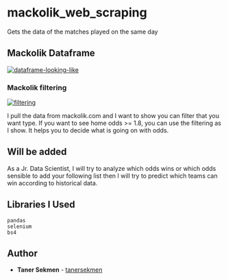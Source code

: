 # mackolik_web_scraping
Gets the data of the matches played on the same day
## Mackolik Dataframe
<a href="https://ibb.co/J5Bv2fp"><img src="https://i.ibb.co/KF027Ms/dataframe-looking-like.png" alt="dataframe-looking-like" border="0"></a>

### Mackolik filtering
<a href="https://ibb.co/SK9P6x4"><img src="https://i.ibb.co/dQzrfcw/filtering.png" alt="filtering" border="0"></a>

I pull the data from mackolik.com and I want to show you can filter that you want type. If you want to see home odds >= 1.8, you can use the filtering as I show. It helps you to decide what is going on with odds.


## Will be added
As a Jr. Data Scientist, I will try to analyze which odds wins or which odds sensible to add your following list then I will try to predict which teams can win according to historical data.


## Libraries I Used
    pandas
    selenium
    bs4
   
   
## Author

-   **Taner Sekmen**  - [tanersekmen](https://github.com/tanersekmen)
